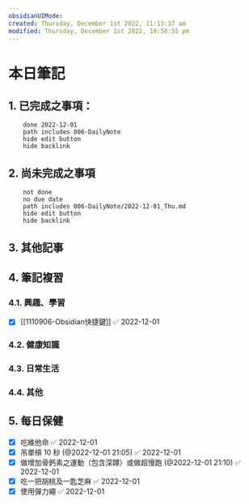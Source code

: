 ```yaml
---
obsidianUIMode: 
created: Thursday, December 1st 2022, 11:13:37 am
modified: Thursday, December 1st 2022, 10:50:55 pm
---
```

# 本日筆記



## 1. 已完成之事項：
```tasks
	done 2022-12-01
	path includes 006-DailyNote
	hide edit button 
	hide backlink
```

## 2. 尚未完成之事項
```tasks
	not done
	no due date
	path includes 006-DailyNote/2022-12-01_Thu.md
	hide edit button 
	hide backlink
```

## 3. 其他記事

## 4. 筆記複習
### 4.1. 興趣、學習
- [x] [[1110906-Obsidian快捷鍵]] ✅ 2022-12-01
### 4.2. 健康知識

### 4.3. 日常生活

### 4.4. 其他

## 5. 每日保健
- [x] 吃維他命 ✅ 2022-12-01
- [x] 吊單槓 10 秒 (@2022-12-01 21:05) ✅ 2022-12-01
- [x] 做增加骨鈣素之運動（包含深蹲）或做超慢跑 (@2022-12-01 21:10) ✅ 2022-12-01
- [x] 吃一把胡桃及一匙芝麻 ✅ 2022-12-01
- [x] 使用彈力繩 ✅ 2022-12-01